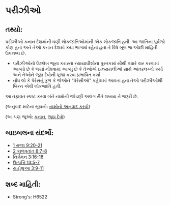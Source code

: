 # પરીઝીઓ 

## તથ્યો: 

પરીઝીઓ કનાન દેશમાંની ઘણી લોકજાતિઓમાંની એક લોકજાતિ હતી.
આ જાતિના પૂર્વજો કોણ હતા અને તેઓ કનાન દેશમાં કયા ભાગમાં રહેતા હતા તે વિષે ખૂબ જ ઓછી માહિતી ઉપલબ્ધ છે.

* પરીઝીઓનો ઉલ્લેખ જૂના કરારના ન્યાયાધીશોના પુસ્તકમાં સૌથી વધારે વાર કરવામાં આવ્યો છે કે જ્યાં નોંધવામાં આવ્યું છે કે તેઓએ ઇઝરાયલીઓ સાથે આંતરલગ્નો કર્યા અને તેઓને જૂઠા દેવોની પૂજા કરવા પ્રભાવિત કર્યા.
* નોંધ લો કે પેરેસનું કુળ કે જેઓને “પેરેસીઓ” કહેવામાં આવતા હતા તેઓ પરીઝીઓથી બિન્ન એવી લોકજાતિ હતી.

આ તફાવત સ્પષ્ટ કરવા બંને નામોની જોડણી અલગ રીતે લખાય તે જરૂરી છે.

(અનુવાદ માટેના સૂચનો: [નામોનો અનુવાદ કરવો](rc://gu/ta/man/translate/translate-names))

(આ પણ જૂઓ: [કનાન](../names/canaan.md), [જૂઠા દેવો](../kt/falsegod.md))

## બાઇબલના સંદર્ભો: 

* [1 રાજા 9:20-21](rc://gu/tn/help/1ki/09/20)
* [2 કાળવૃતાંત 8:7-8](rc://gu/tn/help/2ch/08/07)
* [નિર્ગમન 3:16-18](rc://gu/tn/help/exo/03/16)
* [ઉત્પત્તિ 13:5-7](rc://gu/tn/help/gen/13/05)
* [યહોશુઆ 3:9-11](rc://gu/tn/help/jos/03/09)

## શબ્દ માહિતી: 

* Strong's: H6522
